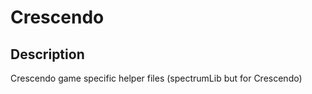# Crescendo

  ## Description

Crescendo game specific helper files (spectrumLib but for Crescendo)
